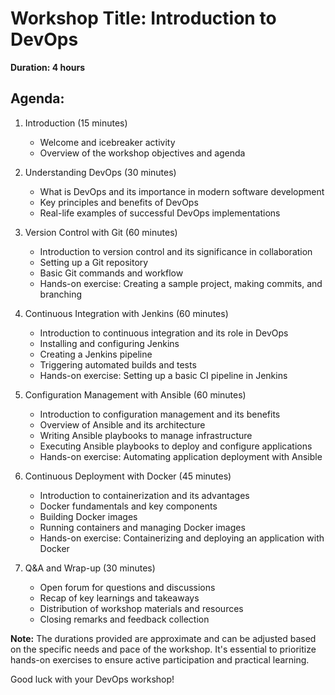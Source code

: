 # Workshop Title: Introduction to DevOps

**Duration: 4 hours**

## Agenda:

1. Introduction (15 minutes)
   - Welcome and icebreaker activity
   - Overview of the workshop objectives and agenda

2. Understanding DevOps (30 minutes)
   - What is DevOps and its importance in modern software development
   - Key principles and benefits of DevOps
   - Real-life examples of successful DevOps implementations

3. Version Control with Git (60 minutes)
   - Introduction to version control and its significance in collaboration
   - Setting up a Git repository
   - Basic Git commands and workflow
   - Hands-on exercise: Creating a sample project, making commits, and branching

4. Continuous Integration with Jenkins (60 minutes)
   - Introduction to continuous integration and its role in DevOps
   - Installing and configuring Jenkins
   - Creating a Jenkins pipeline
   - Triggering automated builds and tests
   - Hands-on exercise: Setting up a basic CI pipeline in Jenkins

5. Configuration Management with Ansible (60 minutes)
   - Introduction to configuration management and its benefits
   - Overview of Ansible and its architecture
   - Writing Ansible playbooks to manage infrastructure
   - Executing Ansible playbooks to deploy and configure applications
   - Hands-on exercise: Automating application deployment with Ansible

6. Continuous Deployment with Docker (45 minutes)
   - Introduction to containerization and its advantages
   - Docker fundamentals and key components
   - Building Docker images
   - Running containers and managing Docker images
   - Hands-on exercise: Containerizing and deploying an application with Docker

7. Q&A and Wrap-up (30 minutes)
   - Open forum for questions and discussions
   - Recap of key learnings and takeaways
   - Distribution of workshop materials and resources
   - Closing remarks and feedback collection

**Note:** The durations provided are approximate and can be adjusted based on the specific needs and pace of the workshop. It's essential to prioritize hands-on exercises to ensure active participation and practical learning.

Good luck with your DevOps workshop! 
